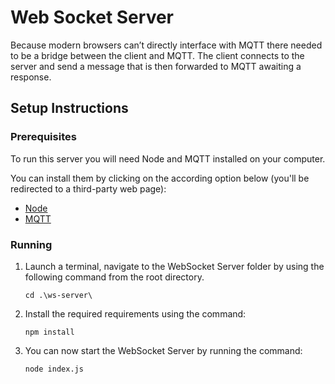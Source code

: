 # Web Socket Server

Because modern browsers can’t directly interface with MQTT there needed to be a bridge between the client and MQTT. The client connects to the server and send a message that is then forwarded to MQTT awaiting a response.  

## Setup Instructions

### Prerequisites 
To run this server you will need Node and MQTT installed on your computer.

You can install them by clicking on the according option below (you'll be redirected to a third-party web page):
- [Node](https://nodejs.org/en/download/)
- [MQTT](https://mosquitto.org/download/)

### Running

1. Launch a terminal, navigate to the WebSocket Server folder by using the following command from the root directory. 

    `cd .\ws-server\`

2. Install the required requirements using the command: 

    `npm install`

3. You can now start the WebSocket Server by running the command: 

    `node index.js`
